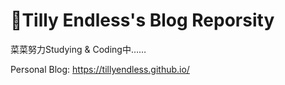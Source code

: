 # 🍥Tilly Endless's Blog Reporsity
菜菜努力Studying & Coding中……

Personal Blog: https://tillyendless.github.io/
